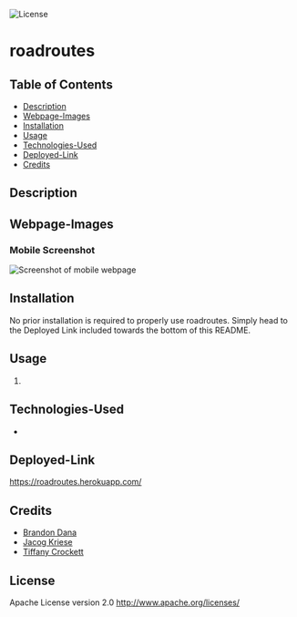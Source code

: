 ![License](https://img.shields.io/badge/License-Apache%202.0-blue.svg)

# roadroutes  

## Table of Contents
* [Description](#description)
* [Webpage-Images](#webpage-images)
* [Installation](#installation)
* [Usage](#usage)
* [Technologies-Used](#technologies-used)
* [Deployed-Link](#deployed-link)
* [Credits](#credits)

## Description


## Webpage-Images


### Mobile Screenshot
![Screenshot of mobile webpage]()

## Installation

No prior installation is required to properly use roadroutes. Simply head to the Deployed Link included towards the bottom of this README.

## Usage

1. 


## Technologies-Used

* 

## Deployed-Link

https://roadroutes.herokuapp.com/

## Credits

* [Brandon Dana](https://github.com/)
* [Jacog Kriese](https://github.com/)
* [Tiffany Crockett](https://github.com/tiffcrockett)

## License 

Apache License version 2.0  http://www.apache.org/licenses/
